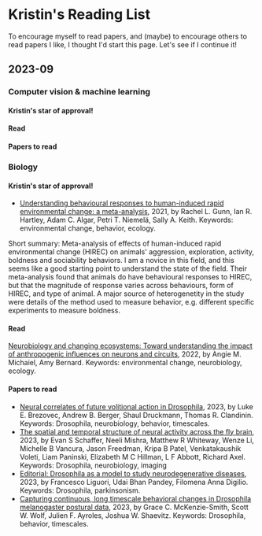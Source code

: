 # Kristin's Reading List

To encourage myself to read papers, and (maybe) to encourage others to read papers I like, I thought I'd start this page. Let's see if I continue it! 

## 2023-09

### Computer vision & machine learning

#### Kristin's star of approval! 

#### Read 

#### Papers to read

### Biology

#### Kristin's star of approval! 

* [Understanding behavioural responses to human-induced rapid environmental change: a meta-analysis](https://onlinelibrary.wiley.com/doi/full/10.1111/oik.08366), 2021, by Rachel L. Gunn, Ian R. Hartley, Adam C. Algar, Petri T. Niemelä, Sally A. Keith. Keywords: environmental change, behavior, ecology.

Short summary: Meta-analysis of effects of human-induced rapid environmental change (HIREC) on animals' aggression, exploration, activity, boldness and sociability behaviors. I am a novice in this field, and this seems like a good starting point to understand the state of the field. Their meta-analysis found that animals do have behavioural responses to HIREC, but that the magnitude of response varies across behaviours, form of HIREC, and type of animal. A major source of heterogenetity in the study were details of the method used to measure behavior, e.g. different specific experiments to measure boldness. 

#### Read 

[Neurobiology and changing ecosystems: Toward understanding the impact of anthropogenic influences on neurons and circuits](https://www.frontiersin.org/articles/10.3389/fncir.2022.995354/full#B101), 2022, by Angie M. Michaiel, Amy Bernard. Keywords: environmental change, neurobiology, ecology. 

#### Papers to read

* [Neural correlates of future volitional action in Drosophila](https://www.biorxiv.org/content/10.1101/2023.09.08.556917v1?rss=1), 2023, by Luke E. Brezovec, Andrew B. Berger, Shaul Druckmann, Thomas R. Clandinin. Keywords: Drosophila, neurobiology, behavior, timescales. 
* [The spatial and temporal structure of neural activity across the fly brain](https://pubmed.ncbi.nlm.nih.gov/37696814/), 2023, by Evan S Schaffer, Neeli Mishra, Matthew R Whiteway, Wenze Li, Michelle B Vancura, Jason Freedman, Kripa B Patel, Venkatakaushik Voleti, Liam Paninski, Elizabeth M C Hillman, L F Abbott, Richard Axel. Keywords: Drosophila, neurobiology, imaging
* [Editorial: Drosophila as a model to study neurodegenerative diseases](https://www.frontiersin.org/articles/10.3389/fnins.2023.1275253/full), 2023, by Francesco Liguori, Udai Bhan Pandey, Filomena Anna Digilio. Keywords: Drosophila, parkinsonism.
* [Capturing continuous, long timescale behavioral changes in Drosophila melanogaster postural data](https://arxiv.org/abs/2309.04044), 2023, by Grace C. McKenzie-Smith, Scott W. Wolf, Julien F. Ayroles, Joshua W. Shaevitz. Keywords: Drosophila, behavior, timescales. 
